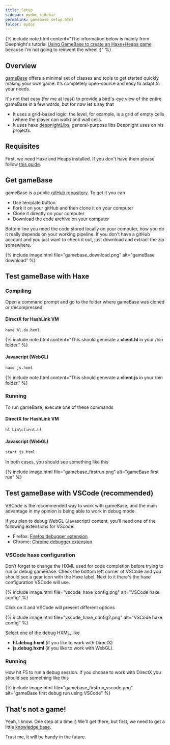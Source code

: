 ```yaml
---
title: Setup
sidebar: mydoc_sidebar
permalink: gamebase_setup.html
folder: mydoc
---
```


{% include note.html content="The information below is mainly from Deepnight's tutorial [Using GameBase to create an Haxe+Heaps game](https://deepnight.net/tutorial/using-my-gamebase-to-create-a-heaps-game/) because I'm not going to reinvent the wheel :)" %}


## Overview

[gameBase](https://github.com/deepnight/gameBase) offers a minimal set of classes and tools to get started quickly making your own game. It’s completely open-source and easy to adapt to your needs. 

It's not that easy (for me at least) to provide a bird's-eye view of the entire gameBase in a few words, but for now let's say that

*  It uses a grid-based logic: the level, for example, is a grid of empty cells (where the player can walk) and wall cells.
*  It uses haxe [deepnightLibs](https://github.com/deepnight/deepnightLibs), general-purpose libs Deepnight uses on his projects.

## Requisites

First, we need Haxe and Heaps installed. If you don't have them please follow [this guide](overview_get_started.html).

## Get gameBase

gameBase is a public [gitHub repository](https://github.com/deepnight/gameBase).
To get it you can
*  Use template button
*  Fork it on your gitHub and then clone it on your computer
*  Clone it directly on your computer
*  Download the code archive on your computer

Bottom line you need the code stored locally on your computer, how you do it really depends on your working pipeline.
If you don't have a gitHub account and you just want to check it out, just download and extract the zip somewhere.

{% include image.html file="gamebase_download.png" alt="gameBase download" %}


## Test gameBase with Haxe

### Compiling

Open a command prompt and go to the folder where gameBase was cloned or decompressed.



#### DirectX for HashLink VM 
```haxe
haxe hl.dx.hxml
```
{% include note.html content="This should generate a __client.hl__ in your /bin folder." %}


#### Javascript (WebGL)
```haxe
haxe js.hxml
```
{% include note.html content="This should generate a __client.js__ in your /bin folder." %}


### Running

To run gameBase, execute one of these commands

#### DirectX for HashLink VM 
```haxe
hl bin\client.hl
```



#### Javascript (WebGL)
```haxe
start js.html
```

In both cases, you should see something like this

{% include image.html file="gamebase_firstrun.png" alt="gameBase first run" %}




## Test gameBase with VSCode (recommended)

VSCode is the recommended way to work with gameBase, and the main advantage in my opinion is being able to work in debug mode.

If you plan to debug WebGL (Javascript) content, you’ll need one of the following extensions for VScode:

*  Firefox: [Firefox debugger extension](https://marketplace.visualstudio.com/items?itemName=firefox-devtools.vscode-firefox-debug)
*  Chrome: [Chrome debugger extension](https://marketplace.visualstudio.com/items?itemName=msjsdiag.debugger-for-chrome)

### VSCode haxe configuration

Don’t forget to change the HXML used for code completion before trying to run or debug gameBase. Check the bottom left corner of VSCode and you should see a gear icon with the Haxe label. Next to it there's the haxe configuration VSCode will use.

{% include image.html file="vscode_haxe_config.png" alt="VSCode haxe config" %}

Click on it and VSCode will present different options

{% include image.html file="vscode_haxe_config2.png" alt="VSCode haxe config" %}

Select one of the debug HXML, like 

* **hl.debug.hxml** (if you like to work with DirectX) 
* **js.debug.hxml** (if you like to work with WebGL).

### Running

How hit F5 to run a debug session. If you choose to work with DirectX you should see something like this

{% include image.html file="gamebase_firstrun_vscode.png" alt="gameBase first debug run using VSCode" %}


## That's not a game!

Yeah, I know. One step at a time :)
We'll get there, but first, we need to get a little [knowledge base](gamebase_knowledge_base.html).

Trust me, it will be handy in the future.